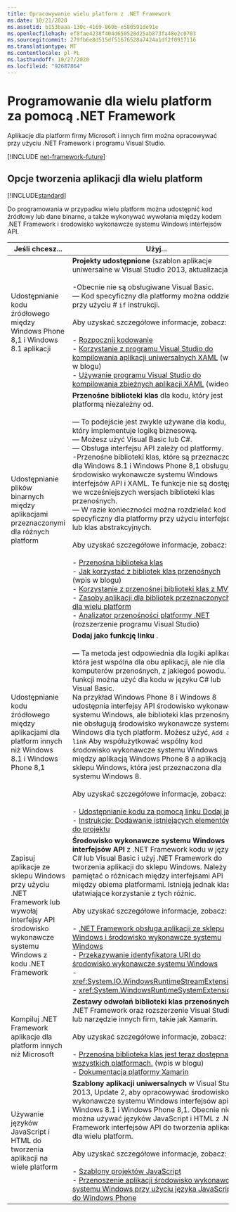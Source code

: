 ```yaml
---
title: Opracowywanie wielu platform z .NET Framework
ms.date: 10/21/2020
ms.assetid: b153baaa-130c-4169-860b-e580591de91e
ms.openlocfilehash: ef8fae4238f404d650528d25ab873fa48e2c0703
ms.sourcegitcommit: 279fb6e8d515df51676528a7424a1df2f0917116
ms.translationtype: MT
ms.contentlocale: pl-PL
ms.lasthandoff: 10/27/2020
ms.locfileid: "92687864"
---
```

# <a name="develop-for-multiple-platforms-with-net-framework"></a>Programowanie dla wielu platform za pomocą .NET Framework

Aplikacje dla platform firmy Microsoft i innych firm można opracowywać przy użyciu .NET Framework i programu Visual Studio.

[!INCLUDE [net-framework-future](../../../includes/net-framework-future.md)]

## <a name="options-for-cross-platform-development"></a>Opcje tworzenia aplikacji dla wielu platform

[!INCLUDE[standard](../../../includes/pcl-to-standard.md)]

Do programowania w przypadku wielu platform można udostępnić kod źródłowy lub dane binarne, a także wykonywać wywołania między kodem .NET Framework i środowisko wykonawcze systemu Windows interfejsów API.

|Jeśli chcesz...|Użyj...|
|-----------------------|------------|
|Udostępnianie kodu źródłowego między Windows Phone 8,1 i Windows 8.1 aplikacji|**Projekty udostępnione** (szablon aplikacje uniwersalne w Visual Studio 2013, aktualizacja 2).<br /><br /> -Obecnie nie są obsługiwane Visual Basic.<br />— Kod specyficzny dla platformy można oddzielić przy użyciu # `if` instrukcji.<br /><br /> Aby uzyskać szczegółowe informacje, zobacz:<br /><br /> -   [Rozpocznij kodowanie](/windows/uwp/get-started/create-uwp-apps)<br />-   [Korzystanie z programu Visual Studio do kompilowania aplikacji uniwersalnych XAML](https://devblogs.microsoft.com/visualstudio/using-visual-studio-to-build-universal-xaml-apps/) (wpis w blogu)<br />-   [Używanie programu Visual Studio do kompilowania zbieżnych aplikacji XAML](https://channel9.msdn.com/Events/Build/2014/3-591) (wideo)|
|Udostępnianie plików binarnych między aplikacjami przeznaczonymi dla różnych platform|**Przenośne biblioteki klas** dla kodu, który jest platformą niezależny od.<br /><br /> — To podejście jest zwykle używane dla kodu, który implementuje logikę biznesową.<br />— Możesz użyć Visual Basic lub C#.<br />— Obsługa interfejsu API zależy od platformy.<br />-Przenośne biblioteki klas, które są przeznaczone dla Windows 8.1 i Windows Phone 8,1 obsługują środowisko wykonawcze systemu Windows interfejsów API i XAML. Te funkcje nie są dostępne we wcześniejszych wersjach biblioteki klas przenośnych.<br />— W razie konieczności można rozdzielać kod specyficzny dla platformy przy użyciu interfejsów lub klas abstrakcyjnych.<br /><br /> Aby uzyskać szczegółowe informacje, zobacz:<br /><br /> -   [Przenośna biblioteka klas](portable-class-library.md)<br />-   [Jak korzystać z bibliotek klas przenośnych](/archive/blogs/dsplaisted/how-to-make-portable-class-libraries-work-for-you) (wpis w blogu)<br />-   [Korzystanie z przenośnej biblioteki klas z MVVM](using-portable-class-library-with-model-view-view-model.md) <br />-   [Zasoby aplikacji dla bibliotek przeznaczonych dla wielu platform](app-resources-for-libraries-that-target-multiple-platforms.md) <br />-   [Analizator przenośności platformy .NET](https://marketplace.visualstudio.com/items?itemName=ConnieYau.NETPortabilityAnalyzer) (rozszerzenie programu Visual Studio)|
|Udostępnianie kodu źródłowego między aplikacjami dla platform innych niż Windows 8.1 i Windows Phone 8,1|**Dodaj jako funkcję linku** .<br /><br /> — Ta metoda jest odpowiednia dla logiki aplikacji, która jest wspólna dla obu aplikacji, ale nie dla komputerów przenośnych, z jakiegoś powodu. Tej funkcji można użyć dla kodu w języku C# lub Visual Basic.<br />     Na przykład Windows Phone 8 i Windows 8 udostępnia interfejsy API środowisko wykonawcze systemu Windows, ale biblioteki klas przenośnych nie obsługują środowisko wykonawcze systemu Windows dla tych platform. Możesz użyć, `Add as link` Aby współużytkować wspólny kod środowisko wykonawcze systemu Windows między aplikacją Windows Phone 8 a aplikacją ze sklepu Windows, która jest przeznaczona dla systemu Windows 8.<br /><br /> Aby uzyskać szczegółowe informacje, zobacz:<br /><br /> -   [Udostępnianie kodu za pomocą linku Dodaj jako](/previous-versions/windows/apps/jj714082(v=vs.105))<br />-   [Instrukcje: Dodawanie istniejących elementów do projektu](/previous-versions/visualstudio/visual-studio-2010/9f4t9t92(v=vs.100))|
|Zapisuj aplikacje ze sklepu Windows przy użyciu .NET Framework lub wywołaj interfejsy API środowisko wykonawcze systemu Windows z kodu .NET Framework|**Środowisko wykonawcze systemu Windows interfejsów API** z .NET Framework kodu w języku C# lub Visual Basic i użyj .NET Framework do tworzenia aplikacji do sklepu Windows. Należy pamiętać o różnicach między interfejsami API między obiema platformami. Istnieją jednak klasy ułatwiające korzystanie z tych różnic.<br /><br /> Aby uzyskać szczegółowe informacje, zobacz:<br /><br /> -   [.NET Framework obsługa aplikacji ze sklepu Windows i środowisko wykonawcze systemu Windows](support-for-windows-store-apps-and-windows-runtime.md) <br />-   [Przekazywanie identyfikatora URI do środowisko wykonawcze systemu Windows](passing-a-uri-to-the-windows-runtime.md) <br />-   <xref:System.IO.WindowsRuntimeStreamExtensions><br />-    <xref:System.WindowsRuntimeSystemExtensions>|
|Kompiluj .NET Framework aplikacje dla platform innych niż Microsoft|**Zestawy odwołań biblioteki klas przenośnych** w .NET Framework oraz rozszerzenie Visual Studio lub narzędzie innych firm, takie jak Xamarin.<br /><br /> Aby uzyskać szczegółowe informacje, zobacz:<br /><br /> -   [Przenośna biblioteka klas jest teraz dostępna na wszystkich platformach.](https://devblogs.microsoft.com/dotnet/portable-class-library-pcl-now-available-on-all-platforms/) (wpis w blogu)<br />-   [Dokumentacja platformy Xamarin](/xamarin)|
|Używanie języków JavaScript i HTML do tworzenia aplikacji na wiele platform|**Szablony aplikacji uniwersalnych** w Visual Studio 2013, Update 2, aby opracowywać środowisko wykonawcze systemu Windows interfejsów api dla Windows 8.1 i Windows Phone 8,1. Obecnie nie można używać języków JavaScript i HTML z .NET Framework interfejsów API do tworzenia aplikacji dla wielu platform.<br /><br /> Aby uzyskać szczegółowe informacje, zobacz:<br /><br /> -   [Szablony projektów JavaScript](/previous-versions/windows/apps/hh758331(v=win.10))<br />-   [Przenoszenie aplikacji środowisko wykonawcze systemu Windows przy użyciu języka JavaScript do Windows Phone](/previous-versions/windows/apps/dn636144(v=win.10))|
